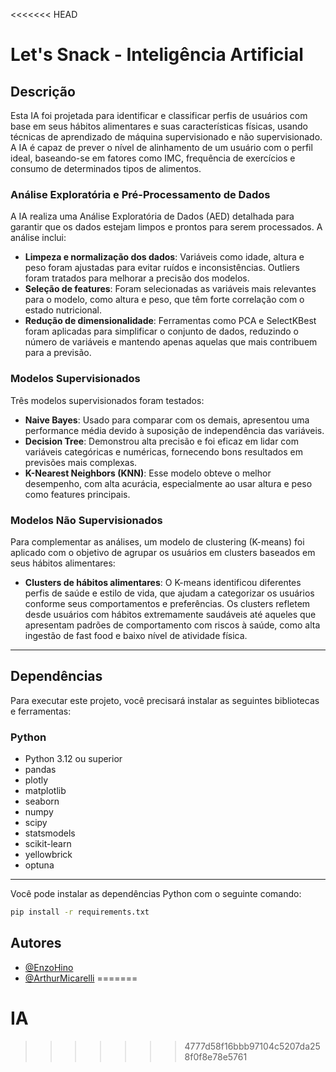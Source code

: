 <<<<<<< HEAD
# Let's Snack - Inteligência Artificial

## Descrição

Esta IA foi projetada para identificar e classificar perfis de usuários com base em seus hábitos alimentares e suas características físicas, usando técnicas de aprendizado de máquina supervisionado e não supervisionado. A IA é capaz de prever o nível de alinhamento de um usuário com o perfil ideal, baseando-se em fatores como IMC, frequência de exercícios e consumo de determinados tipos de alimentos.

### Análise Exploratória e Pré-Processamento de Dados

A IA realiza uma Análise Exploratória de Dados (AED) detalhada para garantir que os dados estejam limpos e prontos para serem processados. A análise inclui:

- **Limpeza e normalização dos dados**: Variáveis como idade, altura e peso foram ajustadas para evitar ruídos e inconsistências. Outliers foram tratados para melhorar a precisão dos modelos.
- **Seleção de features**: Foram selecionadas as variáveis mais relevantes para o modelo, como altura e peso, que têm forte correlação com o estado nutricional.
- **Redução de dimensionalidade**: Ferramentas como PCA e SelectKBest foram aplicadas para simplificar o conjunto de dados, reduzindo o número de variáveis e mantendo apenas aquelas que mais contribuem para a previsão.

### Modelos Supervisionados

Três modelos supervisionados foram testados:

- **Naive Bayes**: Usado para comparar com os demais, apresentou uma performance média devido à suposição de independência das variáveis.
- **Decision Tree**: Demonstrou alta precisão e foi eficaz em lidar com variáveis categóricas e numéricas, fornecendo bons resultados em previsões mais complexas.
- **K-Nearest Neighbors (KNN)**: Esse modelo obteve o melhor desempenho, com alta acurácia, especialmente ao usar altura e peso como features principais.

### Modelos Não Supervisionados

Para complementar as análises, um modelo de clustering (K-means) foi aplicado com o objetivo de agrupar os usuários em clusters baseados em seus hábitos alimentares:

- **Clusters de hábitos alimentares**: O K-means identificou diferentes perfis de saúde e estilo de vida, que ajudam a categorizar os usuários conforme seus comportamentos e preferências. Os clusters refletem desde usuários com hábitos extremamente saudáveis até aqueles que apresentam padrões de comportamento com riscos à saúde, como alta ingestão de fast food e baixo nível de atividade física.

---
## Dependências

Para executar este projeto, você precisará instalar as seguintes bibliotecas e ferramentas:

### Python

- Python 3.12 ou superior
- pandas
- plotly
- matplotlib
- seaborn
- numpy
- scipy
- statsmodels
- scikit-learn
- yellowbrick
- optuna

---

Você pode instalar as dependências Python com o seguinte comando:

```bash
pip install -r requirements.txt
```

## Autores

- [@EnzoHino](https://www.github.com/EnzoHino)
- [@ArthurMicarelli](https://github.com/ArthurMicarelli)
=======
# IA
>>>>>>> 4777d58f16bbb97104c5207da258f0f8e78e5761
